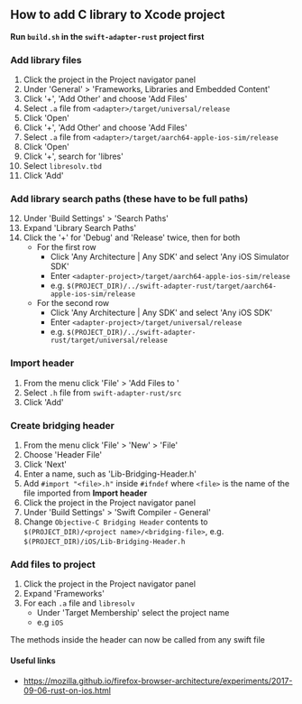 ## How to add C library to Xcode project

**Run `build.sh` in the `swift-adapter-rust` project first**

### Add library files
  1. Click the project in the Project navigator panel
  2. Under 'General' > 'Frameworks, Libraries and Embedded Content'
  3. Click '+', 'Add Other' and choose 'Add Files'
  4. Select `.a` file from `<adapter>/target/universal/release`
  5. Click 'Open'
  6. Click '+', 'Add Other' and choose 'Add Files'
  7. Select `.a` file from `<adapter>/target/aarch64-apple-ios-sim/release`
  8. Click 'Open'
  9. Click '+', search for 'libres'
  10. Select `libresolv.tbd`
  11. Click 'Add'

### Add library search paths (these have to be full paths)
12. Under 'Build Settings' > 'Search Paths'
13. Expand 'Library Search Paths'
14. Click the '+' for 'Debug' and 'Release' twice, then for both
	* For the first row
		* Click 'Any Architecture | Any SDK' and select 'Any iOS Simulator SDK'
		* Enter `<adapter-project>/target/aarch64-apple-ios-sim/release`
		* e.g. `$(PROJECT_DIR)/../swift-adapter-rust/target/aarch64-apple-ios-sim/release`
	* For the second row
  		* Click 'Any Architecture | Any SDK' and select 'Any iOS SDK'
  		* Enter `<adapter-project>/target/universal/release`
	  	* e.g. `$(PROJECT_DIR)/../swift-adapter-rust/target/universal/release`
  
### Import header
  1. From the menu click 'File' > 'Add Files to <project>'
  2. Select `.h` file from `swift-adapter-rust/src`
  3. Click 'Add'

### Create bridging header
  1. From the menu click 'File' > 'New' > 'File'
  2. Choose 'Header File'
  3. Click 'Next'
  4. Enter a name, such as 'Lib-Bridging-Header.h'
  5. Add `#import "<file>.h"` inside `#ifndef` where `<file>` is the name of the file imported from **Import header**
  6. Click the project in the Project navigator panel
  7. Under 'Build Settings' > 'Swift Compiler - General'
  8. Change `Objective-C Bridging Header` contents to `$(PROJECT_DIR)/<project name>/<bridging-file>`, e.g. `$(PROJECT_DIR)/iOS/Lib-Bridging-Header.h`

### Add files to project
1. Click the project in the Project navigator panel
2. Expand 'Frameworks'
3. For each `.a` file and `libresolv`
	* Under 'Target Membership' select the project name
	* e.g `iOS`

The methods inside the header can now be called from any swift file

#### Useful links

* https://mozilla.github.io/firefox-browser-architecture/experiments/2017-09-06-rust-on-ios.html